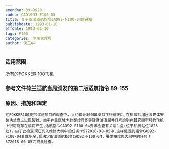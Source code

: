 ```yaml
---
amendno: 39-0920
cadno: CAD1993-F100-03
title: 关于取消适航指令CAD92-F100-04的通知
publishdate: 1993-01-10
effdate: 1993-01-10
tags: F100
categories: 华东管理局
author: 何正华
---
```


### 适用范围 
所有的FOKKER 100飞机

<!--more-->
### 参考文件荷兰适航当局颁发的第二版适航指令 89-155 

### 原因、措施和规定 
    在FOKKER100疲劳试验项目的调查中，大约累计30000模拟飞行循环后,在机翼后增压泵壳体安装法兰盘上出现裂纹。由于在此区域内的裂纹可能导致燃油渗漏并且考虑到在其它同型号的飞机上很可能存在或将产生,适航指令CAD92-F100-04要求检查有关法兰盘(位于机翼站位1825处)。由于此检查现已列入维修大纲中的任务卡572018-00-05中,这样使适航指令CAD92-F100-04变成多余,现决定取消适航指令CAD92-F100-04，要求按维修大纲中的任务卡572018-00-05完成此检查。
